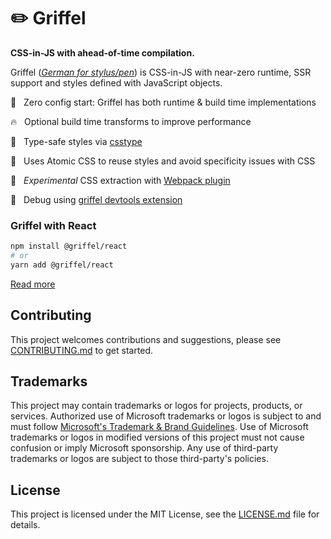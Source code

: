 # ✏️ Griffel

**CSS-in-JS with ahead-of-time compilation.**

Griffel ([_German for stylus/pen_](https://en.wiktionary.org/wiki/Griffel)) is CSS-in-JS with near-zero runtime, SSR support and styles defined with JavaScript objects.

🚀 &nbsp; Zero config start: Griffel has both runtime & build time implementations

🔥 &nbsp; Optional build time transforms to improve performance

💪 &nbsp; Type-safe styles via [csstype](https://github.com/frenic/csstype)

🧩 &nbsp; Uses Atomic CSS to reuse styles and avoid specificity issues with CSS

📝 &nbsp; _Experimental_ CSS extraction with [Webpack plugin](./packages/webpack-extraction-plugin)

🐞 &nbsp; Debug using [griffel devtools extension](https://chrome.google.com/webstore/detail/griffel-devtools/bejhagjehnpgagkaaeehdpdadmffbigb)

### Griffel with React

```bash
npm install @griffel/react
# or
yarn add @griffel/react
```

[Read more](./packages/react)

## Contributing

This project welcomes contributions and suggestions, please see [CONTRIBUTING.md](./CONTRIBUTING.md) to get started.

## Trademarks

This project may contain trademarks or logos for projects, products, or services. Authorized use of Microsoft
trademarks or logos is subject to and must follow
[Microsoft's Trademark & Brand Guidelines](https://www.microsoft.com/en-us/legal/intellectualproperty/trademarks/usage/general).
Use of Microsoft trademarks or logos in modified versions of this project must not cause confusion or imply Microsoft sponsorship.
Any use of third-party trademarks or logos are subject to those third-party's policies.

## License

This project is licensed under the MIT License, see the [LICENSE.md](LICENSE.md) file for details.
